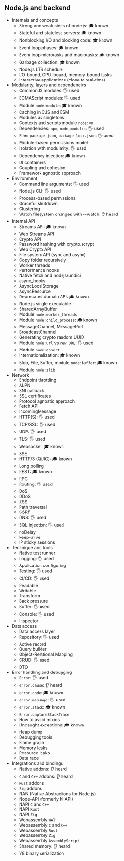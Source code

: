 ## Node.js and backend

- Internals and concepts
  - Strong and weak sides of node.js: 🎓 known
  - Stateful and stateless servers: 🎓 known
  - Nonblocking I/O and blocking code: 🎓 known
  - Event loop phases: 🎓 known
  - Event loop microtasks and macrotasks: 🎓 known
  - Garbage collection: 🎓 known
  - Node.js LTS schedule
  - I/O-bound, CPU-bound, memory-bound tasks
  - Interactive applications (close to real-time)
- Modularity, layers and dependencies
  - CommonJS modules: 🖐️ used
  - ECMAScript modules: 🖐️ used
  - Module `node:module`: 🎓 known
  - Caching in CJS and ESM
  - Modules as singletons
  - Contexts and scripts module `node:vm`
  - Dependencies: `npm`, `node_modules`: 🖐️ used
  - Files `package.json`, `package-lock.json`: 🖐️ used
  - Module-based permissions model
  - Isolation with modularity: 🖐️ used
  - Dependency injection: 🎓 known
  - DI containers
  - Coupling and cohesion
  - Framework agnostic approach
- Environment
  - Command line arguments: 🖐️ used
  - Node.js CLI: 🖐️ used
  - Process-based permissions
  - Graceful shutdown
  - Clustering
  - Watch filesystem changes with --watch: 👂 heard
- Internal API
  - Streams API: 🎓 known
  - Web Streams API
  - Crypto API
  - Password hashing with crypto.scrypt
  - Web Crypto API
  - File system API (sync and async)
  - Copy folder recursively
  - Worker threads
  - Performance hooks
  - Native fetch and nodejs/undici
  - async_hooks
  - AsyncLocalStorage
  - AsyncResource
  - Deprecated domain API: 🎓 known
  - Node.js single executable
  - SharedArrayBuffer
  - Module `node:worker_threads`
  - Module `node:child_process`: 🎓 known
  - MessageChannel, MessagePort
  - BroadcastChannel
  - Generating crypto random UUID
  - Module `node:url` vs `new URL`: 🖐️ used
  - Module `node:assert`
  - Internationalization: 🎓 known
  - Blob, File, Buffer, module `node:buffer`: 🎓 known
  - Module `node:zlib`
- Network
  - Endpoint throttling
  - ALPN
  - SNI callback
  - SSL certificates
  - Protocol agnostic approach
  - Fetch API
  - IncomingMessage
  - HTTP(S): 🖐️ used
  - TCP/SSL: 🖐️ used
  - UDP: 🖐️ used
  - TLS: 🖐️ used
  - Websocket: 🎓 known
  - SSE
  - HTTP/3 (QUIC): 🎓 known
  - Long polling
  - REST: 🎓 known
  - RPC
  - Routing: 🖐️ used
  - DoS
  - DDoS
  - XSS
  - Path traversal
  - CSRF
  - DNS: 🖐️ used
  - SQL injection: 🖐️ used
  - noDelay
  - keep-alive
  - IP sticky sessions
- Technique and tools
  - Native test runner
  - Logging: 🖐️ used
  - Application configuring
  - Testing: 🖐️ used
  - CI/CD: 🖐️ used
  - Readable
  - Writable
  - Transform
  - Back pressure
  - Buffer: 🖐️ used
  - Console: 🖐️ used
  - Inspector
- Data access
  - Data access layer
  - Repository: 🖐️ used
  - Active record
  - Query builder
  - Object-Relational Mapping
  - CRUD: 🖐️ used
  - DTO
- Error handling and debugging
  - `Error`: 🖐️ used
  - `error.cause`: 👂 heard
  - `error.code`: 🎓 known
  - `error.message`: 🖐️ used
  - `error.stack`: 🎓 known
  - `Error.captureStackTrace`
  - How to avoid mixins
  - Uncaught exceptions: 🎓 known
  - Heap dump
  - Debugging tools
  - Flame graph
  - Memory leaks
  - Resource leaks
  - Data race
- Integrations and bindings
  - Native addons: 👂 heard
  - `C` and `C++` addons: 👂 heard
  - `Rust` addons
  - `Zig` addons
  - NAN (Native Abstractions for Node.js)
  - Node-API (formerly N-API)
  - NAPI `C` and `C++`
  - NAPI `Rust`
  - NAPI `Zig`
  - Webassembly `WAT`
  - Webassembly `C` and `C++`
  - Webassembly `Rust`
  - Webassembly `Zig`
  - Webassembly `AssemblyScript`
  - Shared memory: 👂 heard
  - V8 binary serialization
